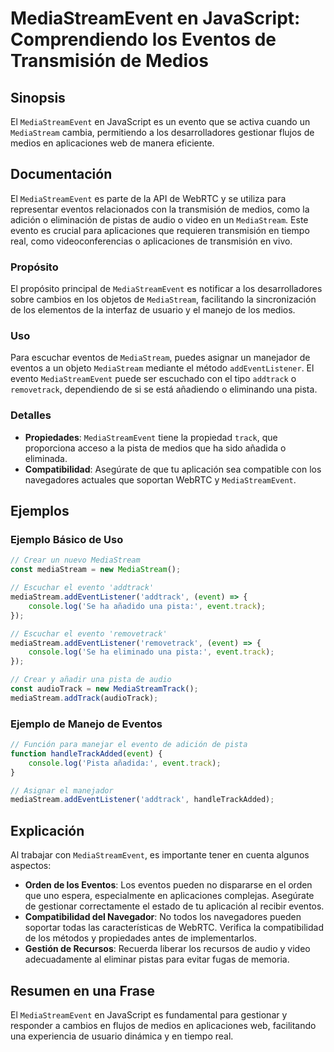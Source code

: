 <!--
Meta Description: # MediaStreamEvent en JavaScript: Comprendiendo los Eventos de Transmisión de Medios ## Sinopsis El `MediaStreamEvent` en JavaScript es un evento que ...
Meta Keywords: los, mediastream, mediastreamevent, eventos, que
-->

# MediaStreamEvent en JavaScript: Comprendiendo los Eventos de Transmisión de Medios

## Sinopsis
El `MediaStreamEvent` en JavaScript es un evento que se activa cuando un `MediaStream` cambia, permitiendo a los desarrolladores gestionar flujos de medios en aplicaciones web de manera eficiente.

## Documentación
El `MediaStreamEvent` es parte de la API de WebRTC y se utiliza para representar eventos relacionados con la transmisión de medios, como la adición o eliminación de pistas de audio o video en un `MediaStream`. Este evento es crucial para aplicaciones que requieren transmisión en tiempo real, como videoconferencias o aplicaciones de transmisión en vivo.

### Propósito
El propósito principal de `MediaStreamEvent` es notificar a los desarrolladores sobre cambios en los objetos de `MediaStream`, facilitando la sincronización de los elementos de la interfaz de usuario y el manejo de los medios.

### Uso
Para escuchar eventos de `MediaStream`, puedes asignar un manejador de eventos a un objeto `MediaStream` mediante el método `addEventListener`. El evento `MediaStreamEvent` puede ser escuchado con el tipo `addtrack` o `removetrack`, dependiendo de si se está añadiendo o eliminando una pista.

### Detalles
- **Propiedades**: `MediaStreamEvent` tiene la propiedad `track`, que proporciona acceso a la pista de medios que ha sido añadida o eliminada.
- **Compatibilidad**: Asegúrate de que tu aplicación sea compatible con los navegadores actuales que soportan WebRTC y `MediaStreamEvent`.

## Ejemplos

### Ejemplo Básico de Uso
```javascript
// Crear un nuevo MediaStream
const mediaStream = new MediaStream();

// Escuchar el evento 'addtrack'
mediaStream.addEventListener('addtrack', (event) => {
    console.log('Se ha añadido una pista:', event.track);
});

// Escuchar el evento 'removetrack'
mediaStream.addEventListener('removetrack', (event) => {
    console.log('Se ha eliminado una pista:', event.track);
});

// Crear y añadir una pista de audio
const audioTrack = new MediaStreamTrack();
mediaStream.addTrack(audioTrack);
```

### Ejemplo de Manejo de Eventos
```javascript
// Función para manejar el evento de adición de pista
function handleTrackAdded(event) {
    console.log('Pista añadida:', event.track);
}

// Asignar el manejador
mediaStream.addEventListener('addtrack', handleTrackAdded);
```

## Explicación
Al trabajar con `MediaStreamEvent`, es importante tener en cuenta algunos aspectos:

- **Orden de los Eventos**: Los eventos pueden no dispararse en el orden que uno espera, especialmente en aplicaciones complejas. Asegúrate de gestionar correctamente el estado de tu aplicación al recibir eventos.
- **Compatibilidad del Navegador**: No todos los navegadores pueden soportar todas las características de WebRTC. Verifica la compatibilidad de los métodos y propiedades antes de implementarlos.
- **Gestión de Recursos**: Recuerda liberar los recursos de audio y video adecuadamente al eliminar pistas para evitar fugas de memoria.

## Resumen en una Frase
El `MediaStreamEvent` en JavaScript es fundamental para gestionar y responder a cambios en flujos de medios en aplicaciones web, facilitando una experiencia de usuario dinámica y en tiempo real.